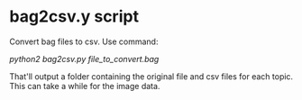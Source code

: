# bag2csv.y script
Convert bag files to csv. Use command: 

*python2 bag2csv.py file_to_convert.bag* 

That'll output a folder containing the original file and csv files for each topic. This can take a while for the image data. 